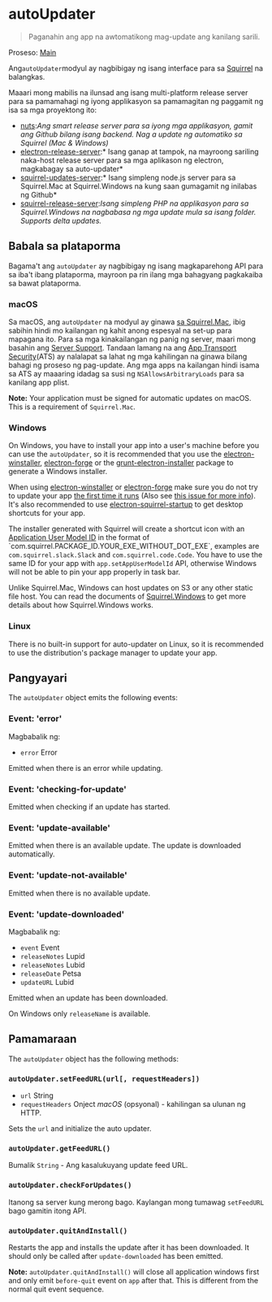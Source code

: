 # autoUpdater

> Paganahin ang app na awtomatikong mag-update ang kanilang sarili.

Proseso: [Main](../glossary.md#main-process)

Ang`autoUpdater`modyul ay nagbibigay ng isang interface para sa [Squirrel](https://github.com/Squirrel) na balangkas.

Maaari mong mabilis na ilunsad ang isang multi-platform release server para sa pamamahagi ng iyong applikasyon sa pamamagitan ng paggamit ng isa sa mga proyektong ito:

* [nuts](https://github.com/GitbookIO/nuts):*Ang smart release server para sa iyong mga applikasyon, gamit ang Github bilang isang backend. Nag a update ng automatiko sa Squirrel (Mac & Windows)*
* [electron-release-server](https://github.com/ArekSredzki/electron-release-server):* Isang ganap at tampok, na mayroong sariling naka-host release server para sa mga aplikason ng electron, magkabagay sa auto-updater*
* [squirrel-updates-server](https://github.com/Aluxian/squirrel-updates-server):* Isang simpleng node.js server para sa Squirrel.Mac at Squirrel.Windows na kung saan gumagamit ng inilabas ng Github*
* [squirrel-release-server](https://github.com/Arcath/squirrel-release-server):*Isang simpleng PHP na applikasyon para sa Squirrel.Windows na nagbabasa ng mga update mula sa isang folder. Supports delta updates.*

## Babala sa plataporma

Bagama't ang `autoUpdater` ay nagbibigay ng isang magkaparehong API para sa iba't ibang plataporma, mayroon pa rin ilang mga bahagyang pagkakaiba sa bawat plataporma.

### macOS

Sa macOS, ang `autoUpdater` na modyul ay ginawa [sa Squirrel.Mac](https://github.com/Squirrel/Squirrel.Mac), ibig sabihin hindi mo kailangan ng kahit anong espesyal na set-up para mapagana ito. Para sa mga kinakailangan ng panig ng server, maari mong basahin ang [Server Support](https://github.com/Squirrel/Squirrel.Mac#server-support). Tandaan lamang na ang [App Transport Security](https://developer.apple.com/library/content/documentation/General/Reference/InfoPlistKeyReference/Articles/CocoaKeys.html#//apple_ref/doc/uid/TP40009251-SW35)(ATS) ay nalalapat sa lahat ng mga kahilingan na ginawa bilang bahagi ng proseso ng pag-update. Ang mga apps na kailangan hindi isama sa ATS ay maaaring idadag sa susi ng `NSAllowsArbitraryLoads` para sa kanilang app plist.

**Note:** Your application must be signed for automatic updates on macOS. This is a requirement of `Squirrel.Mac`.

### Windows

On Windows, you have to install your app into a user's machine before you can use the `autoUpdater`, so it is recommended that you use the [electron-winstaller](https://github.com/electron/windows-installer), [electron-forge](https://github.com/electron-userland/electron-forge) or the [grunt-electron-installer](https://github.com/electron/grunt-electron-installer) package to generate a Windows installer.

When using [electron-winstaller](https://github.com/electron/windows-installer) or [electron-forge](https://github.com/electron-userland/electron-forge) make sure you do not try to update your app [the first time it runs](https://github.com/electron/windows-installer#handling-squirrel-events) (Also see [this issue for more info](https://github.com/electron/electron/issues/7155)). It's also recommended to use [electron-squirrel-startup](https://github.com/mongodb-js/electron-squirrel-startup) to get desktop shortcuts for your app.

The installer generated with Squirrel will create a shortcut icon with an [Application User Model ID](https://msdn.microsoft.com/en-us/library/windows/desktop/dd378459(v=vs.85).aspx) in the format of `com.squirrel.PACKAGE_ID.YOUR_EXE_WITHOUT_DOT_EXE`, examples are `com.squirrel.slack.Slack` and `com.squirrel.code.Code`. You have to use the same ID for your app with `app.setAppUserModelId` API, otherwise Windows will not be able to pin your app properly in task bar.

Unlike Squirrel.Mac, Windows can host updates on S3 or any other static file host. You can read the documents of [Squirrel.Windows](https://github.com/Squirrel/Squirrel.Windows) to get more details about how Squirrel.Windows works.

### Linux

There is no built-in support for auto-updater on Linux, so it is recommended to use the distribution's package manager to update your app.

## Pangyayari

The `autoUpdater` object emits the following events:

### Event: 'error'

Magbabalik ng:

* `error` Error

Emitted when there is an error while updating.

### Event: 'checking-for-update'

Emitted when checking if an update has started.

### Event: 'update-available'

Emitted when there is an available update. The update is downloaded automatically.

### Event: 'update-not-available'

Emitted when there is no available update.

### Event: 'update-downloaded'

Magbabalik ng:

* `event` Event
* `releaseNotes` Lupid
* `releaseNotes` Lubid
* `releaseDate` Petsa
* `updateURL` Lubid

Emitted when an update has been downloaded.

On Windows only `releaseName` is available.

## Pamamaraan

The `autoUpdater` object has the following methods:

### `autoUpdater.setFeedURL(url[, requestHeaders])`

* `url` String
* `requestHeaders` Onject *macOS* (opsyonal) - kahilingan sa ulunan ng HTTP.

Sets the `url` and initialize the auto updater.

### `autoUpdater.getFeedURL()`

Bumalik `String` - Ang kasalukuyang update feed URL.

### `autoUpdater.checkForUpdates()`

Itanong sa server kung merong bago. Kaylangan mong tumawag `setFeedURL` bago gamitin itong API.

### `autoUpdater.quitAndInstall()`

Restarts the app and installs the update after it has been downloaded. It should only be called after `update-downloaded` has been emitted.

**Note:** `autoUpdater.quitAndInstall()` will close all application windows first and only emit `before-quit` event on `app` after that. This is different from the normal quit event sequence.